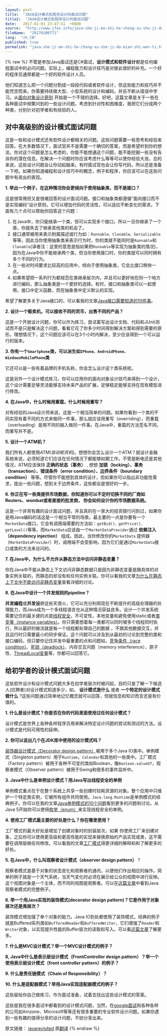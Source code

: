 ```yaml
---
layout: post
title:  "JAVA设计模式和程序设计的面试问题"
title2:  "JAVA设计模式和程序设计的面试问题"
date:   2017-01-01 23:47:51  +0800
source:  "http://www.jfox.info/java-she-ji-mo-shi-he-cheng-xu-she-ji-de-mian-shi-wen-ti.html"
fileName:  "20170100771"
lang:  "zh_CN"
published: true
permalink: "java-she-ji-mo-shi-he-cheng-xu-she-ji-de-mian-shi-wen-ti.html"
---
```

{% raw %}
不管是参加Java面试还是C#面试，**设计模式和软件设计**都是任何编程面试中的必问问题。实际上，编程能力和设计技巧是对彼此很好的补充。一个好的程序员通常都是一个好的软件设计人员。

他们知道怎么把一个问题分割成一段段代码或者软件设计，但这些能力和技巧并不能凭空而来。你需要持续做大型、小型系统的设计和编码，并且不断从错误中学习。从[面向对象设计原则](/url.php?_src=&amp;isencode=1&amp;content=dGltZT0xNDMzODU1MzIzMDk4JnVybD1odHRwJTNBJTJGJTJGamF2YXJldmlzaXRlZC5ibG9nc3BvdC5jb20lMkYyMDEyJTJGMDMlMkYxMC1vYmplY3Qtb3JpZW50ZWQtZGVzaWduLXByaW5jaXBsZXMuaHRtbA==) 开始是一个不错的选择。好吧，这篇文章是关于一些在各种面试中频繁问到的一些设计问题。考虑到针对性和困难度，我把它们分成两个种类，分别针对初学者和有经验的人。

## 对中高级别的设计模式面试问题

这是一些和设计模式还有软件设计都相关的问题。这些问题需要一些思考和经验来回答。在大多数情况下，面试官并不是需要一个确切的答案，而是希望听到你的想法，你对这个问题是怎么考虑的，你能不能想通这个问题，能不能挖掘一些没有告诉你的潜在信息。在解决一个问题时你应该考虑什么等等可以使你经验大涨。总的来说，这些设计问题会让你动起脑来。有时面试官也会让你写代码，所以还是准备一下吧。如果你知道编程和设计技巧中的概念，例子和程序，你应该可以在这些问题中有突出的表现。

**1. 举出一个例子，在这种情况你会更倾向于使用抽象类，而不是接口？**

这是很常用但又是很难回答的设计面试问题。接口和抽象类都遵循”面向接口而不是实现编码”设计原则，它可以增加代码的灵活性，可以适应不断变化的需求。下面有几个点可以帮助你回答这个问题：

1. 在Java中，你只能继承一个类，但可以实现多个接口。所以一旦你继承了一个类，你就失去了继承其他类的机会了。
2. 接口通常被用来表示附属描述或行为如：`Runnable、Clonable、Serializable`等等，因此当你使用抽象类来表示行为时，你的类就不能同时是`Runnable`和`Clonable`(译者注：这里的意思是指如果把`Runnable`等实现为抽象类的情况)，因为在Java中你不能继承两个类，但当你使用接口时，你的类就可以同时拥有多个不同的行为。
3. 在一些对时间要求比较高的应用中，倾向于使用抽象类，它会比接口稍快一点。
4. 如果希望把一系列行为都规范在类继承层次内，并且可以更好地在同一个地方进行编码，那么抽象类是一个更好的选择。有时，接口和抽象类可以一起使用，接口中定义函数，而在抽象类中定义默认的实现。

希望了解更多关于Java接口的，可以看我的文章[Java接口需要知道的10件事](/url.php?_src=&amp;isencode=1&amp;content=dGltZT0xNDMzODU1MzIzMDk4JnVybD1odHRwJTNBJTJGJTJGamF2YXJldmlzaXRlZC5ibG9nc3BvdC5jb20lMkYyMDEyJTJGMDQlMkYxMC1wb2ludHMtb24taW50ZXJmYWNlLWluLWphdmEtd2l0aC5odG1s)。

**2. 设计一个贩卖机，可以接收不同的货币，出售不同的产品？**

这是一个开放设计问题，你可以作为练习，尝试着写出设计文档、代码和JUnit测试而不是只是解决这个问题，看看它花了你多少时间得到解决方案和得到需要的原形。理想情况下，这个问题应该可以在3个小时内解决，至少应该得到一个可以运行的版本。

**3. 你有一个`Smartphone`类，可以派生如`IPhone、AndroidPhone、WindowsMobilePhone`类**

它还可以是一些有着品牌的手机名称，你会怎么设计这个类系统呢。

这是另外一个设计模式练习，你可以应用你的面向对象设计技巧来得到一个设计，这个设计需要足够灵活能够支持未来产品的扩展，足够稳定能够支持在现有模型进行修改。

**4. 在Java中，什么时候用重载，什么时候用重写？**

对有经验的Java设计师来说，这是一个相当简单的问题。如果你看到一个类的不同实现有着不同的方式来做同一件事，那么就应该用重写（overriding），而重载（overloading）是用不同的输入做同一件事。在Java中，重载的方法签名不同，而重写并不是。

**5. 设计一个ATM机？**

我们所有人都使用*ATM(自动柜员机)*。想想你会怎么设计一个ATM？就设计金融系统来说，必须知道它们应该在任何情况下都能够如期工作。不管是断电还是其他情况，ATM应该保持 **正确的状态（事务）** , 想想 **加锁（locking）、事务（transaction）、错误条件（error condition）、边界条件（boundary condition）** 等等。尽管你不能想到具体的设计，但如果你可以指出非功能性需求，提出一些问题，想到关于边界条件，这些都会是很好的一步。

**6. 你正在写一些类提供市场数据，你知道你可以不定时切换不同的厂商如Reuters、wombat或者直接的批发商， 你会如何设计你的市场数据系统。**

这是一个非常有趣的设计面试问题，并且真的在一家大的投资银行问到过，如果你是用Java编码的话这是一个相当平常的场景。最主要的一点是你要有一个`MarketData`接口，它会有调用端需要的方法如：`getBid()、getPrice()、getLevel()`等等，而`MarketData`应该由一个`MarketDataProvider`通过 **依赖注入（dependency injection）** 组成。因此，当你修改你的`MarketData` 提供器（`MarketDataProvider`）时，调用端不会受影响，因为它们是通过`MarketData`接口或类的方法来访问的。

**7. 在Java中，为什么不允许从静态方法中访问非静态变量？**

你在Java中不能从静态上下文访问非静态数据只是因为非静态变量是跟具体的对象实例关联的，而静态的却没有和任何实例关联。你可以看我的文章[为什么在静态上下文中不能访问非静态变量](/url.php?_src=&amp;isencode=1&amp;content=dGltZT0xNDMzODU1MzIzMDk4JnVybD1odHRwJTNBJTJGJTJGamF2YXJldmlzaXRlZC5ibG9nc3BvdC5jb20lMkYyMDEyJTJGMDIlMkZ3aHktbm9uLXN0YXRpYy12YXJpYWJsZS1jYW5ub3QtYmUuaHRtbA==)查看详细的讨论。

**8. 在Java中设计一个并发规则的pipeline？**

**并发编程**或**并发设计**这些天很火，它可以充分利用现在不断提升的高级处理器的处理能力，而Java成为一个多线程语言也从这种情况获益良多。设计一个并发系统需要记住的最关键的点是[线程安全](/url.php?_src=&amp;isencode=1&amp;content=dGltZT0xNDMzODU1MzIzMDk5JnVybD1odHRwJTNBJTJGJTJGamF2YXJldmlzaXRlZC5ibG9nc3BvdC5jb20lMkYyMDEyJTJGMDElMkZob3ctdG8td3JpdGUtdGhyZWFkLXNhZmUtY29kZS1pbi1qYXZhLmh0bWw=)，不可变性，本地变量和避免使用static或者[类变量（instance variables）](/url.php?_src=&amp;isencode=1&amp;content=dGltZT0xNDMzODU1MzIzMDk5JnVybD1odHRwJTNBJTJGJTJGamF2YXJldmlzaXRlZC5ibG9nc3BvdC5jb20lMkYyMDEyJTJGMDIlMkZkaWZmZXJlbmNlLWJldHdlZW4taW5zdGFuY2UtY2xhc3MtYW5kLmh0bWw=)。你只需要想着每一类都可以同时被多个线程同时执行，所以最好的做法就是每一个线程都处理自己的数据 ，不跟其他数据交互，并且运行时只需要最小的同步保证。这个问题可以涉及到从最初的讨论到完整的类和接口编码，但只要你记住并发中最重要的点和问题如，[竞争条件（race condition）](/url.php?_src=&amp;isencode=1&amp;content=dGltZT0xNDMzODU1MzIzMDk5JnVybD1odHRwJTNBJTJGJTJGamF2YXJldmlzaXRlZC5ibG9nc3BvdC5jb20lMkYyMDEyJTJGMDIlMkZkaWZmZXJlbmNlLWJldHdlZW4taW5zdGFuY2UtY2xhc3MtYW5kLmh0bWw=)、[死锁（deadlock）](/url.php?_src=&amp;isencode=1&amp;content=dGltZT0xNDMzODU1MzIzMDk5JnVybD1odHRwJTNBJTJGJTJGamF2YXJldmlzaXRlZC5ibG9nc3BvdC5jb20lMkYyMDEwJTJGMTAlMkZ3aGF0LWlzLWRlYWRsb2NrLWluLWphdmEtaG93LXRvLWZpeC1pdC5odG1s)、内存交互问题（memory interference）、原子性、[ThreadLocal变量](/url.php?_src=&amp;isencode=1&amp;content=dGltZT0xNDMzODU1MzIzMDk5JnVybD1odHRwJTNBJTJGJTJGamF2YXJldmlzaXRlZC5ibG9nc3BvdC5jb20lMkYyMDEyJTJGMDUlMkZob3ctdG8tdXNlLXRocmVhZGxvY2FsLWluLWphdmEtYmVuZWZpdHMuaHRtbA==)等，你都可以回答它。

## 给初学者的设计模式面试问题

这些软件设计和设计模式问题大多在初学者层次时被问起，目的只是了解一下候选人(应聘者)对设计模式知道多少，如， **设计模式是什么** 或者 **一个特定的设计模式做什么** ?这些问题通过简单地记忆概念就可以回答，但就信息和知识而言还是有价值的。

**1. 什么是设计模式？你是否在你的代码里面使用过任何设计模式？**

设计模式是世界上各种各样程序员用来解决特定设计问题的尝试和测试的方法。设计模式是代码可用性的延伸。

**2. 你可以说出几个在JDK库中使用的设计模式吗？**

[装饰器设计模式（Decorator design pattern）](/url.php?_src=&amp;isencode=1&amp;content=dGltZT0xNDMzODU1MzIzMDk5JnVybD1odHRwJTNBJTJGJTJGamF2YXJldmlzaXRlZC5ibG9nc3BvdC5jb20lMkYyMDExJTJGMTElMkZkZWNvcmF0b3ItZGVzaWduLXBhdHRlcm4tamF2YS1leGFtcGxlLmh0bWw=)被用于多个Java IO类中。单例模式（Singleton pattern）用于`Runtime`，`Calendar`和其他的一些类中。工厂模式（Factory pattern）被用于各种不可变的类如Boolean，像`Boolean.valueOf`，观察者模式（Observer pattern）被用于Swing和很多的事件监听中。

**3. Java中什么是单例设计模式？用Java写出线程安全的单例**

单例模式重点在于在整个系统上共享一些创建时较耗资源的对象。整个应用中只维护一个特定类实例，它被所有组件共同使用。`Java.lang.Runtime`是单例模式的经典例子。你可以在我的文章[Java单例模式的10个问题](/url.php?_src=&amp;isencode=1&amp;content=dGltZT0xNDMzODU1MzIzMTAwJnVybD1odHRwJTNBJTJGJTJGamF2YXJldmlzaXRlZC5ibG9nc3BvdC5jb20lMkYyMDExJTJGMDMlMkYxMC1pbnRlcnZpZXctcXVlc3Rpb25zLW9uLXNpbmdsZXRvbi5odG1s)看到更多的问题和讨论。从Java 5开始你可以使用[枚举（enum）](/url.php?_src=&amp;isencode=1&amp;content=dGltZT0xNDMzODU1MzIzMTAwJnVybD1odHRwJTNBJTJGJTJGamF2YXJldmlzaXRlZC5ibG9nc3BvdC5jb20lMkYyMDExJTJGMDglMkZlbnVtLWluLWphdmEtZXhhbXBsZS10dXRvcmlhbC5odG1s)来实现线程安全的单例。

**4. 使用工厂模式最主要的好处是什么？你在哪里使用？**

工厂模式的最大好处是增加了创建对象时的封装层次。如果 你使用工厂来创建对象，之后你可以使用更高级和更高性能的实现来替换原始的产品实现或类，这不需要在调用层做任何修改。可以看我的文章[工厂模式](/url.php?_src=&amp;isencode=1&amp;content=dGltZT0xNDMzODU1MzIzMTAwJnVybD1odHRwJTNBJTJGJTJGamF2YXJldmlzaXRlZC5ibG9nc3BvdC5jb20lMkYyMDExJTJGMTIlMkZmYWN0b3J5LWRlc2lnbi1wYXR0ZXJuLWphdmEtZXhhbXBsZS5odG1s)得更详细的解释和和了解更多的好处。

**5. 在Java中，什么叫观察者设计模式（observer design pattern）**？

观察者模式是基于对象的状态变化和观察者的通讯，以便他们作出相应的操作。简单的例子就是一个天气系统，当天气变化时必须在展示给公众的视图中进行反映。这个视图对象是一个主体，而不同的视图是观察者。可以在[这篇文章](/url.php?_src=&amp;isencode=1&amp;content=dGltZT0xNDMzODU1MzIzMTAwJnVybD1odHRwJTNBJTJGJTJGamF2YXJldmlzaXRlZC5ibG9nc3BvdC5zZyUyRjIwMTElMkYxMiUyRm9ic2VydmVyLWRlc2lnbi1wYXR0ZXJuLWphdmEtZXhhbXBsZS5odG1s)中看到Java观察者模式的完整例子。

**6. 举一个用Java实现的装饰模式(decorator design pattern)？它是作用于对象层次还是类层次？**

装饰模式增加强了单个对象的能力。Java IO到处都使用了装饰模式，经典的例子就是Buffered系列类如`BufferedReader`和`BufferedWriter`，它们增强了`Reader`和`Writer`对象，以实现提升性能的Buffer层次的读取和写入。可以看[这篇文章](/url.php?_src=&amp;isencode=1&amp;content=dGltZT0xNDMzODU1MzIzMTAwJnVybD1odHRwJTNBJTJGJTJGamF2YXJldmlzaXRlZC5ibG9nc3BvdC5jb20lMkYyMDExJTJGMTElMkZkZWNvcmF0b3ItZGVzaWduLXBhdHRlcm4tamF2YS1leGFtcGxlLmh0bWw=)了解更多。

**7. 什么是MVC设计模式？举一个MVC设计模式的例子？**

**8, Java中什么是表示层设计模式（FrontController design pattern）？举一个使用表示层设计模式（front controller pattern）的例子？**

**9. 什么是责任链模式（Chain of Responsibility）？**

**10. 什么是适配器模式？举用Java实现适配器模式的例子？**

这些留给你自己做练习，作为面试准备，试着去找出这些设计模式的答案。

这些是我在很多面试中都看到的设计模式问题，当然，在[google面试](/url.php?_src=&amp;isencode=1&amp;content=dGltZT0xNDMzODU1MzIzMTAwJnVybD1odHRwJTNBJTJGJTJGamF2YXJldmlzaXRlZC5ibG9nc3BvdC5jb20lMkYyMDEyJTJGMDElMkZnb29nbGUtaW50ZXJ2aWV3LXF1ZXN0aW9ucy1hbnN3ZXJzLXRvcC5odG1s)和各种各样的公司如Amzone、Microsoft等等还有很多重要的专业软件设计问题。如果你遇到一些有趣的值得分享的设计问题，不妨分享出来。

原文链接： [javarevisited](/url.php?_src=&amp;isencode=1&amp;content=dGltZT0xNDMzODU1MzIzMTAwJnVybD1odHRwJTNBJTJGJTJGamF2YXJldmlzaXRlZC5ibG9nc3BvdC50dyUyRjIwMTIlMkYwNiUyRjIwLWRlc2lnbi1wYXR0ZXJuLWFuZC1zb2Z0d2FyZS1kZXNpZ24uaHRtbA==)  原[翻译](/url.php?_src=&amp;isencode=1&amp;content=dGltZT0xNDMzODU1MzIzMTAwJnVybD1odHRwJTNBJTJGJTJGd3d3LmltcG9ydG5ldy5jb20lMkY=)
{% endraw %}
